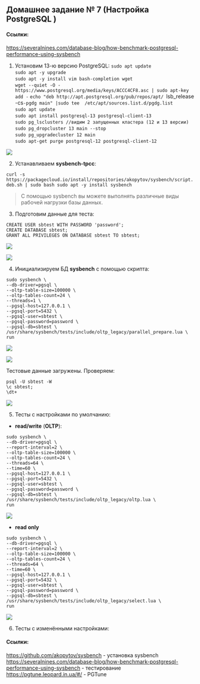 ## Домашнее задание № 7 (Настройка PostgreSQL )

#### Ссылки:
https://severalnines.com/database-blog/how-benchmark-postgresql-performance-using-sysbench

1. Установим 13-ю версию PostgreSQL:
 `sudo apt update`  
 `sudo apt -y upgrade`  
 `sudo apt -y install vim bash-completion wget`  
 `wget --quiet -O - https://www.postgresql.org/media/keys/ACCC4CF8.asc | sudo apt-key add -`
 `echo "deb http://apt.postgresql.org/pub/repos/apt/ `lsb_release -cs`-pgdg main" |sudo tee  /etc/apt/sources.list.d/pgdg.list`  
 `sudo apt update`  
 `sudo apt install postgresql-13 postgresql-client-13`  
 `sudo pg_lsclusters //видим 2 запущенных кластера (12 и 13 версии)`  
 `sudo pg_dropcluster 13 main --stop`  
 `sudo pg_upgradecluster 12 main`  
 `sudo apt-get purge postgresql-12 postgresql-client-12`
 
 ![](pics/dz9/0_upgrade_PSQL_13.PNG)
 
2. Устанавливаем <b>sysbench-tpcc</b>:

 `curl -s https://packagecloud.io/install/repositories/akopytov/sysbench/script.deb.sh | sudo bash sudo apt -y install sysbench`
 
 >С помощью sysbench вы можете выполнять различные виды рабочей нагрузки базы данных.
 
3. Подготовим данные для теста:

 `CREATE USER sbtest WITH PASSWORD 'password';`  
 `CREATE DATABASE sbtest;`  
 `GRANT ALL PRIVILEGES ON DATABASE sbtest TO sbtest;`  
 
 ![](pics/dz9/0_create_testDB.PNG)
 
 ![](pics/dz9/0_create_testDB_1.PNG)
 
4. Инициализируем БД <b>sysbench</b> с помощью скрипта:

 `sudo sysbench \`  
 `--db-driver=pgsql \`  
 `--oltp-table-size=100000 \`  
 `--oltp-tables-count=24 \`  
 `--threads=1 \`  
 `--pgsql-host=127.0.0.1 \`  
 `--pgsql-port=5432 \`  
 `--pgsql-user=sbtest \`  
 `--pgsql-password=password \`  
 `--pgsql-db=sbtest \`  
 `/usr/share/sysbench/tests/include/oltp_legacy/parallel_prepare.lua \`  
 `run`
 
 ![](pics/dz9/0_create_testDB_2.PNG)
 
 ![](pics/dz9/0_create_testDB_3.PNG)
 
 Тестовые данные загружены. Проверяем:

 `psql -U sbtest -W`  
 `\c sbtest;`  
 `\dt+`
 
 ![](pics/dz9/1_loaded_data.PNG)

5. Тесты с настройками по умолчанию:

 * <b>read/write</b> (<b>OLTP</b>):

 `sudo sysbench \`  
 `--db-driver=pgsql \`  
 `--report-interval=2 \`  
 `--oltp-table-size=100000 \`  
 `--oltp-tables-count=24 \`  
 `--threads=64 \`  
 `--time=60 \`  
 `--pgsql-host=127.0.0.1 \`  
 `--pgsql-port=5432 \`  
 `--pgsql-user=sbtest \`  
 `--pgsql-password=password \`  
 `--pgsql-db=sbtest \`  
 `/usr/share/sysbench/tests/include/oltp_legacy/oltp.lua \`  
 `run`  
 
 ![](pics/dz9/1_result_oltp_no_tuning.PNG)
 
 * <b>read only</b>

 `sudo sysbench \`  
 `--db-driver=pgsql \`  
 `--report-interval=2 \`  
 `--oltp-table-size=100000 \`  
 `--oltp-tables-count=24 \`  
 `--threads=64 \`  
 `--time=60 \`  
 `--pgsql-host=127.0.0.1 \`  
 `--pgsql-port=5432 \`  
 `--pgsql-user=sbtest \`  
 `--pgsql-password=password \`  
 `--pgsql-db=sbtest \`  
 `/usr/share/sysbench/tests/include/oltp_legacy/select.lua \`  
 `run`  
 
 ![](pics/dz9/1_result_read_no_tuning.PNG)

6. Тесты с изменёнными настройками:
 
 

#### Ссылки:  
https://github.com/akopytov/sysbench - установка sysbench
https://severalnines.com/database-blog/how-benchmark-postgresql-performance-using-sysbench - тестирование
https://pgtune.leopard.in.ua/#/ - PGTune
